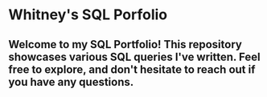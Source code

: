 # Whitney's SQL Porfolio

## Welcome to my SQL Portfolio! This repository showcases various SQL queries I've written. Feel free to explore, and don't hesitate to reach out if you have any questions.
